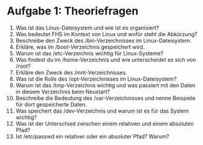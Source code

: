 # Aufgabe 1: Theoriefragen

1. Was ist das Linux-Dateisystem und wie ist es organisiert?
2. Was bedeutet FHS im Kontext von Linux und wofür steht die Abkürzung?
3. Beschreibe den Zweck des /bin-Verzeichnisses im Linux-Dateisystem.
4. Erkläre, was im /boot-Verzeichnis gespeichert wird.
5. Warum ist das /etc-Verzeichnis wichtig für Linux-Systeme?
6. Was findest du im /home-Verzeichnis und wie unterscheidet es sich von /root?
7. Erkläre den Zweck des /mnt-Verzeichnisses.
8. Was ist die Rolle des /opt-Verzeichnisses im Linux-Dateisystem?
9. Warum ist das /tmp-Verzeichnis wichtig und was passiert mit den Daten in diesem Verzeichnis beim Neustart?
10. Beschreibe die Bedeutung des /var-Verzeichnisses und nenne Beispiele für dort gespeicherte Daten.
11. Was speichert das /dev-Verzeichnis und warum ist es für das System wichtig?
12. Was ist der Unterschied zwischen einem relativen und einem absoluten Pfad?
13. Ist /etc/passwd ein relativer oder ein absoluter Pfad? Warum?
